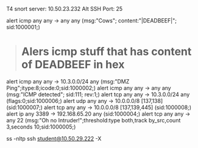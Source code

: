 
T4 snort server: 10.50.23.232
Alt SSH Port: 25

alert icmp any any -> any any (msg:"Cows"; content:"|DEADBEEF|"; sid:1000001;)
  > # Alers icmp stuff that has content of DEADBEEF in hex
alert icmp any any -> 10.3.0.0/24 any (msg:"DMZ Ping";itype:8;icode:0;sid:1000002;)
alert icmp any any -> any any (msg:"ICMP detected"; sid:111; rev:1;)
alert tcp any any -> 10.3.0.0/24 any (flags:0;sid:1000006;)
alert udp any any -> 10.0.0.0/8 [137,138] (sid:1000007;)
alert tcp any any -> 10.0.0.0/8 [137,139,445] (sid:1000008;)
alert ip any 3389 -> 192.168.65.20 any (sid:1000004;)
alert tcp any any -> any 22 (msg:"Oh no Intruder!";threshold:type both,track by_src,count 3,seconds 10;sid:1000005;)

ss -nltp
ssh student@10.50.29.222 -X
